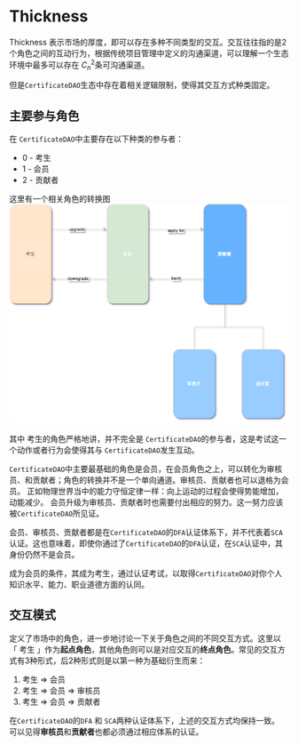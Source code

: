 # Thickness

Thickness 表示市场的厚度，即可以存在多种不同类型的交互。交互往往指的是2个角色之间的互动行为，根据传统项目管理中定义的沟通渠道，可以理解一个生态环境中最多可以存在 $C^{2}_n$条可沟通渠道。 

但是`CertificateDAO`生态中存在着相关逻辑限制，使得其交互方式种类固定。

## 主要参与角色
在 `CertificateDAO`中主要存在以下种类的参与者：
- 0 - 考生
- 1 - 会员
- 2 - 贡献者


这里有一个相关角色的转换图
![MarketDesign-players](../../../img/MarketDesign-players.png)

其中 考生的角色严格地讲，并不完全是 `CertificateDAO`的参与者，这是考试这一个动作或者行为会使得其与 `CertificateDAO`发生互动。

 `CertificateDAO`中主要最基础的角色是会员，在会员角色之上，可以转化为审核员、和贡献者；角色的转换并不是一个单向通道。审核员、贡献者也可以退格为会员。
正如物理世界当中的能力守恒定律一样：向上运动的过程会使得势能增加，动能减少。
会员升级为审核员、贡献者时也需要付出相应的努力。这一努力应该被`CertificateDAO`所见证。

会员、审核员、贡献者都是在`CertificateDAO`的`DFA`认证体系下，并不代表着`SCA`认证。这也意味着，即使你通过了`CertificateDAO`的`DFA`认证，在`SCA`认证中，其身份仍然不是会员。

成为会员的条件，其成为考生，通过认证考试，以取得`CertificateDAO`对你个人知识水平、能力、职业道德方面的认同。


## 交互模式
定义了市场中的角色，进一步地讨论一下关于角色之间的不同交互方式。这里以 「 考生 」作为**起点角色**，其他角色则可以是对应交互的**终点角色**。常见的交互方式有3种形式，后2种形式则是以第一种为基础衍生而来：
1.  考生 => 会员
2.  考生 => 会员 => 审核员
3.  考生 => 会员 => 贡献者

在`CertificateDAO`的`DFA` 和 `SCA`两种认证体系下，上述的交互方式均保持一致。
可以见得**审核员**和**贡献者**也都必须通过相应体系的认证。













